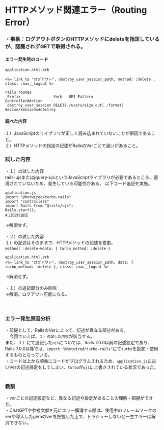 # HTTPメソッド関連エラー（Routing Error）

### ・事象：ログアウトボタンのHTTPメソッドにdeleteを指定しているが、認識されずGETで取得される。
#### エラー発生時のコード
````
application.html.erb

<%= link_to "ログアウト", destroy_user_session_path, method: :delete , class: :nav__logout %>
````
````
rails routes
 Prefix               Verb   URI Pattern                  Controller#Action
 destroy_user_session DELETE /users/sign_out(.:format)    devise/sessions#destroy
````

#### 調べた内容
１）JavaScriptのライブラリが正しく読み込まれていないことが原因であること。<br>
２）HTTPメソッドの指定の記述がRailsのVerごとで違いがあること。

### 試した内容
・１）の試した内容<br>
rails-ujsまたはjquery-ujsというJavaScriptライブラリが必要であるところ、適用されていないため、発生している可能性がある。
以下コード追記を実施。
````
application.js
import "@hotwired/turbo-rails"
import "controllers"
import Rails from "@rails/ujs";
Rails.start();
#上記2行追記
````
→解消せず。<br>
<br>
・２）の試した内容<br>
１）の記述はそのままで、HTTPメソッドの記述を変更。<br>
`method: :delete`→`data: { turbo_method: :delete }`
````
application.html.erb
<%= link_to "ログアウト", destroy_user_session_path, data: { turbo_method: :delete }, class: :nav__logout %>
````
→解消せず。<br>
<br>
・１）の追記部分のみ削除<br>
→解消。ログアウト可能になる。<br>
<br>
<br>
### エラー発生原因分析
・前提として、RailsのVerによって、記述が異なる部分がある。<br>
　今回でいえば、`２）の試した内容`が該当する。<br>
 また、１）にて追記した`ujs`については、Rails 7.0.0以前の記述設定であり、Rails 7.0.0以降では、`import "@hotwired/turbo-rails"`にて`turbo`を設定・使用するものとなっている。<br>
・コードは上から順番にコードがプログラムされるため、`application.js`に古いVerの記述設定をしてしまい、`turbo`が`ujs`に上書きされている状況であった。<br>
<br>
### 教訓
・verごとの記述設定など、異なる記述や設定があることの理解・把握ができた。<br>
・ChatGPTや参考文献を元にエラー解消する際は、使用中のフレームワークのverや導入したgemのverを把握した上で、トラシューしないと一生エラーは解消できない。<br>
